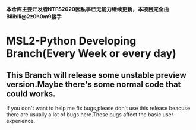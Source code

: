 #### 本仓库主要开发者NTFS2020因私事已无能力继续更新，本项目完全由Bilibili@2z0h0m9接手
# MSL2-Python Developing Branch(Every Week or every day)
## This Branch will release some unstable preview version.Maybe there's some normal code that could works.
If you don't want to help me fix bugs,please don't use this release beacuse there are usually a lot of bugs here.These bugs affect the basic user experience.

